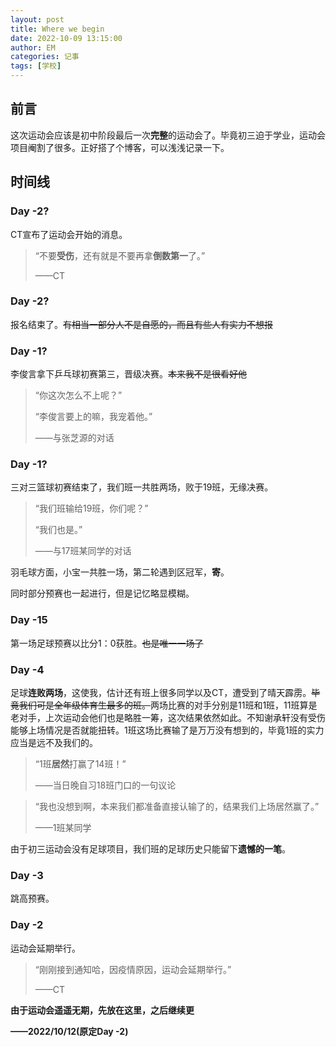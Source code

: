 ```yaml
---
layout: post
title: Where we begin
date: 2022-10-09 13:15:00
author: EM
categories: 记事
tags: [学校]
---
```


## 前言

这次运动会应该是初中阶段最后一次**完整**的运动会了。毕竟初三迫于学业，运动会项目阉割了很多。正好搭了个博客，可以浅浅记录一下。

## 时间线

### Day -2?

CT宣布了运动会开始的消息。

> “不要**受伤**，还有就是不要再拿**倒数第一**了。”
>
> ——CT

### Day -2?

报名结束了。~~有相当一部分人不是自愿的，而且有些人有实力不想报~~

### Day -1?

李俊言拿下乒乓球初赛第三，晋级决赛。~~本来我不是很看好他~~

> “你这次怎么不上呢？”
>
> “李俊言要上的嘛，我宠着他。”
>
> ——与张芝源的对话

### Day -1?

三对三篮球初赛结束了，我们班一共胜两场，败于19班，无缘决赛。

> “我们班输给19班，你们呢？”
>
> “我们也是。”
>
> ——与17班某同学的对话

羽毛球方面，小宝一共胜一场，第二轮遇到区冠军，**寄**。

同时部分预赛也一起进行，但是记忆略显模糊。

### Day -15

第一场足球预赛以比分1：0获胜。~~也是唯一一场了~~



### Day  -4

足球**连败两场**，这使我，估计还有班上很多同学以及CT，遭受到了晴天霹雳。~~毕竟我们可是全年级体育生最多的班。~~两场比赛的对手分别是11班和1班，11班算是老对手，上次运动会他们也是略胜一筹，这次结果依然如此。不知谢承轩没有受伤能够上场情况是否就能扭转。1班这场比赛输了是万万没有想到的，毕竟1班的实力应当是远不及我们的。

> “1班**居然**打赢了14班！”
>
> ——当日晚自习18班门口的一句议论

> “我也没想到啊，本来我们都准备直接认输了的，结果我们上场居然赢了。”
>
> ——1班某同学

由于初三运动会没有足球项目，我们班的足球历史只能留下**遗憾的一笔**。

### Day -3

跳高预赛。

### Day -2

运动会延期举行。

> “刚刚接到通知哈，因疫情原因，运动会延期举行。”
>
> ——CT

**由于运动会遥遥无期，先放在这里，之后继续更**

**——2022/10/12(原定Day -2)**